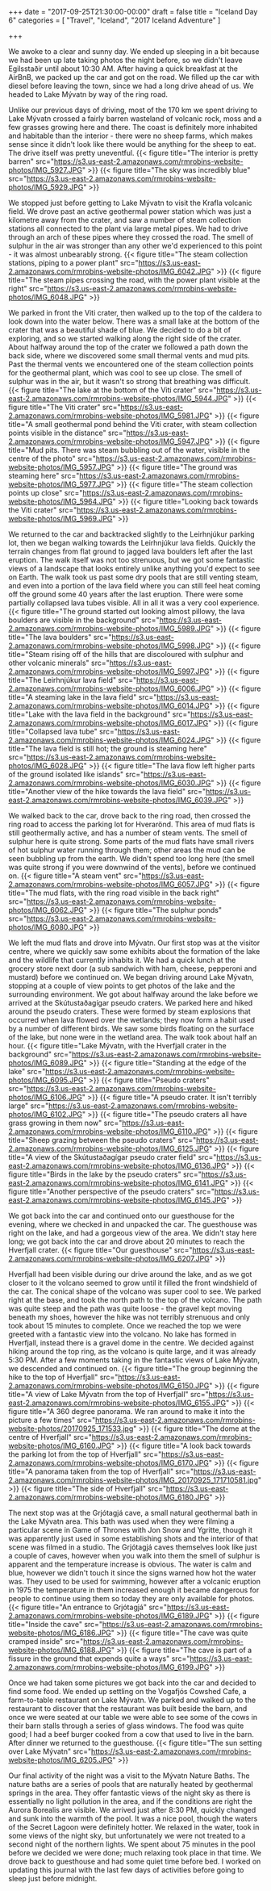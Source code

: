 +++
date = "2017-09-25T21:30:00-00:00"
draft = false
title = "Iceland Day 6"
categories = [ "Travel", "Iceland", "2017 Iceland Adventure" ]

+++

We awoke to a clear and sunny day. We ended up sleeping in a bit because we had been up late taking photos the night before, so we didn't leave Egilsstaðir until about 10:30 AM. After having a quick breakfast at the AirBnB, we packed up the car and got on the road. We filled up the car with diesel before leaving the town, since we had a long drive ahead of us. We headed to Lake Mývatn by way of the ring road.

Unlike our previous days of driving, most of the 170 km we spent driving to Lake Mývatn crossed a fairly barren wasteland of volcanic rock, moss and a few grasses growing here and there. The coast is definitely more inhabited and habitable than the interior - there were no sheep farms, which makes sense since it didn't look like there would be anything for the sheep to eat. The drive itself was pretty uneventful.
{{< figure title="The interior is pretty barren" src="https://s3.us-east-2.amazonaws.com/rmrobins-website-photos/IMG_5927.JPG" >}}
{{< figure title="The sky was incredibly blue" src="https://s3.us-east-2.amazonaws.com/rmrobins-website-photos/IMG_5929.JPG" >}}

We stopped just before getting to Lake Mývatn to visit the Krafla volcanic field. We drove past an active geothermal power station which was just a kilometre away from the crater, and saw a number of steam collection stations all connected to the plant via large metal pipes. We had to drive through an arch of these pipes where they crossed the road. The smell of sulphur in the air was stronger than any other we'd experienced to this point - it was almost unbearably strong.
{{< figure title="The steam collection stations, piping to a power plant" src="https://s3.us-east-2.amazonaws.com/rmrobins-website-photos/IMG_6042.JPG" >}}
{{< figure title="The steam pipes crossing the road, with the power plant visible at the right" src="https://s3.us-east-2.amazonaws.com/rmrobins-website-photos/IMG_6048.JPG" >}}

We parked in front the Viti crater, then walked up to the top of the caldera to look down into the water below. There was a small lake at the bottom of the crater that was a beautiful shade of blue. We decided to do a bit of exploring, and so we started walking along the right side of the crater. About halfway around the top of the crater we followed a path down the back side, where we discovered some small thermal vents and mud pits. Past the thermal vents we encountered one of the steam collection points for the geothermal plant, which was cool to see up close. The smell of sulphur was in the air, but it wasn't so strong that breathing was difficult.
{{< figure title="The lake at the bottom of the Viti crater" src="https://s3.us-east-2.amazonaws.com/rmrobins-website-photos/IMG_5944.JPG" >}}
{{< figure title="The Viti crater" src="https://s3.us-east-2.amazonaws.com/rmrobins-website-photos/IMG_5981.JPG" >}}
{{< figure title="A small geothermal pond behind the Viti crater, with steam collection points visible in the distance" src="https://s3.us-east-2.amazonaws.com/rmrobins-website-photos/IMG_5947.JPG" >}}
{{< figure title="Mud pits. There was steam bubbling out of the water, visible in the centre of the photo" src="https://s3.us-east-2.amazonaws.com/rmrobins-website-photos/IMG_5957.JPG" >}}
{{< figure title="The ground was steaming here" src="https://s3.us-east-2.amazonaws.com/rmrobins-website-photos/IMG_5977.JPG" >}}
{{< figure title="The steam collection points up close" src="https://s3.us-east-2.amazonaws.com/rmrobins-website-photos/IMG_5964.JPG" >}}
{{< figure title="Looking back towards the Viti crater" src="https://s3.us-east-2.amazonaws.com/rmrobins-website-photos/IMG_5969.JPG" >}}

We returned to the car and backtracked slightly to the Leirhnjúkur parking lot, then we began walking towards the Leirhnjúkur lava fields. Quickly the terrain changes from flat ground to jagged lava boulders left after the last eruption. The walk itself was not too strenuous, but we got some fantastic views of a landscape that looks entirely unlike anything you'd expect to see on Earth. The walk took us past some dry pools that are still venting steam, and even into a portion of the lava field where you can still feel heat coming off the ground some 40 years after the last eruption. There were some partially collapsed lava tubes visible. All in all it was a very cool experience.
{{< figure title="The ground started out looking almost pillowy, the lava boulders are visible in the background" src="https://s3.us-east-2.amazonaws.com/rmrobins-website-photos/IMG_5989.JPG" >}}
{{< figure title="The lava boulders" src="https://s3.us-east-2.amazonaws.com/rmrobins-website-photos/IMG_5998.JPG" >}}
{{< figure title="Steam rising off of the hills that are discoloured with sulphur and other volcanic minerals" src="https://s3.us-east-2.amazonaws.com/rmrobins-website-photos/IMG_5997.JPG" >}}
{{< figure title="The Leirhnjúkur lava field" src="https://s3.us-east-2.amazonaws.com/rmrobins-website-photos/IMG_6006.JPG" >}}
{{< figure title="A steaming lake in the lava field" src="https://s3.us-east-2.amazonaws.com/rmrobins-website-photos/IMG_6014.JPG" >}}
{{< figure title="Lake with the lava field in the background" src="https://s3.us-east-2.amazonaws.com/rmrobins-website-photos/IMG_6017.JPG" >}}
{{< figure title="Collapsed lava tube" src="https://s3.us-east-2.amazonaws.com/rmrobins-website-photos/IMG_6024.JPG" >}}
{{< figure title="The lava field is still hot; the ground is steaming here" src="https://s3.us-east-2.amazonaws.com/rmrobins-website-photos/IMG_6028.JPG" >}}
{{< figure title="The lava flow left higher parts of the ground isolated like islands" src="https://s3.us-east-2.amazonaws.com/rmrobins-website-photos/IMG_6030.JPG" >}}
{{< figure title="Another view of the hike towards the lava field" src="https://s3.us-east-2.amazonaws.com/rmrobins-website-photos/IMG_6039.JPG" >}}

We walked back to the car, drove back to the ring road, then crossed the ring road to access the parking lot for Hverarönd. This area of mud flats is still geothermally active, and has a number of steam vents. The smell of sulphur here is quite strong. Some parts of the mud flats have small rivers of hot sulphur water running through them; other areas the mud can be seen bubbling up from the earth. We didn't spend too long here (the smell was quite strong if you were downwind of the vents), before we continued on.
{{< figure title="A steam vent" src="https://s3.us-east-2.amazonaws.com/rmrobins-website-photos/IMG_6057.JPG" >}}
{{< figure title="The mud flats, with the ring road visible in the back right" src="https://s3.us-east-2.amazonaws.com/rmrobins-website-photos/IMG_6062.JPG" >}}
{{< figure title="The sulphur ponds" src="https://s3.us-east-2.amazonaws.com/rmrobins-website-photos/IMG_6080.JPG" >}}

We left the mud flats and drove into Mývatn. Our first stop was at the visitor centre, where we quickly saw some exhibits about the formation of the lake and the wildlife that currently inhabits it. We had a quick lunch at the grocery store next door (a sub sandwich with ham, cheese, pepperoni and mustard) before we continued on. We began driving around Lake Mývatn, stopping at a couple of view points to get photos of the lake and the surrounding environment. We got about halfway around the lake before we arrived at the Skútustaðagígar pseudo craters. We parked here and hiked around the pseudo craters. These were formed by steam explosions that occurred when lava flowed over the wetlands; they now form a habit used by a number of different birds. We saw some birds floating on the surface of the lake, but none were in the wetland area. The walk took about half an hour.
{{< figure title="Lake Mývatn, with the Hverfjall crater in the background" src="https://s3.us-east-2.amazonaws.com/rmrobins-website-photos/IMG_6089.JPG" >}}
{{< figure title="Standing at the edge of the lake" src="https://s3.us-east-2.amazonaws.com/rmrobins-website-photos/IMG_6095.JPG" >}}
{{< figure title="Pseudo craters" src="https://s3.us-east-2.amazonaws.com/rmrobins-website-photos/IMG_6106.JPG" >}}
{{< figure title="A pseudo crater. It isn't terribly large" src="https://s3.us-east-2.amazonaws.com/rmrobins-website-photos/IMG_6102.JPG" >}}
{{< figure title="The pseudo craters all have grass growing in them now" src="https://s3.us-east-2.amazonaws.com/rmrobins-website-photos/IMG_6110.JPG" >}}
{{< figure title="Sheep grazing between the pseudo craters" src="https://s3.us-east-2.amazonaws.com/rmrobins-website-photos/IMG_6125.JPG" >}}
{{< figure title="A view of the Skútustaðagígar pseudo crater field" src="https://s3.us-east-2.amazonaws.com/rmrobins-website-photos/IMG_6136.JPG" >}}
{{< figure title="Birds in the lake by the pseudo craters" src="https://s3.us-east-2.amazonaws.com/rmrobins-website-photos/IMG_6141.JPG" >}}
{{< figure title="Another perspective of the pseudo craters" src="https://s3.us-east-2.amazonaws.com/rmrobins-website-photos/IMG_6145.JPG" >}}

We got back into the car and continued onto our guesthouse for the evening, where we checked in and unpacked the car. The guesthouse was right on the lake, and had a gorgeous view of the area. We didn't stay here long; we got back into the car and drove about 20 minutes to reach the Hverfjall crater.
{{< figure title="Our guesthouse" src="https://s3.us-east-2.amazonaws.com/rmrobins-website-photos/IMG_6207.JPG" >}}

Hverfjall had been visible during our drive around the lake, and as we got closer to it the volcano seemed to grow until it filled the front windshield of the car. The conical shape of the volcano was super cool to see. We parked right at the base, and took the north path to the top of the volcano. The path was quite steep and the path was quite loose - the gravel kept moving beneath my shoes, however the hike was not terribly strenuous and only took about 15 minutes to complete. Once we reached the top we were greeted with a fantastic view into the volcano. No lake has formed in Hverfjall, instead there is a gravel dome in the centre. We decided against hiking around the top ring, as the volcano is quite large, and it was already 5:30 PM. After a few moments taking in the fantastic views of Lake Mývatn, we descended and continued on.
{{< figure title="The group beginning the hike to the top of Hverfjall" src="https://s3.us-east-2.amazonaws.com/rmrobins-website-photos/IMG_6150.JPG" >}}
{{< figure title="A view of Lake Mývatn from the top of Hverfjall" src="https://s3.us-east-2.amazonaws.com/rmrobins-website-photos/IMG_6155.JPG" >}}
{{< figure title="A 360 degree panorama. We ran around to make it into the picture a few times" src="https://s3.us-east-2.amazonaws.com/rmrobins-website-photos/20170925_171533.jpg" >}}
{{< figure title="The dome at the centre of Hverfjall" src="https://s3.us-east-2.amazonaws.com/rmrobins-website-photos/IMG_6160.JPG" >}}
{{< figure title="A look back towards the parking lot from the top of Hverfjall" src="https://s3.us-east-2.amazonaws.com/rmrobins-website-photos/IMG_6170.JPG" >}}
{{< figure title="A panorama taken from the top of Hverfjall" src="https://s3.us-east-2.amazonaws.com/rmrobins-website-photos/IMG_20170925_171710581.jpg" >}}
{{< figure title="The side of Hverfjall" src="https://s3.us-east-2.amazonaws.com/rmrobins-website-photos/IMG_6180.JPG" >}}

The next stop was at the Grjótagjá cave, a small natural geothermal bath in the Lake Mývatn area. This bath was used when they were filming a particular scene in Game of Thrones with Jon Snow and Ygritte, though it was apparently just used in some establishing shots and the interior of that scene was filmed in a studio. The Grjótagjá caves themselves look like just a couple of caves, however when you walk into them the smell of sulphur is apparent and the temperature increase is obvious. The water is calm and blue, however we didn't touch it since the signs warned how hot the water was. They used to be used for swimming, however after a volcanic eruption in 1975 the temperature in them increased enough it became dangerous for people to continue using them so today they are only available for photos.
{{< figure title="An entrance to Grjótagjá" src="https://s3.us-east-2.amazonaws.com/rmrobins-website-photos/IMG_6189.JPG" >}}
{{< figure title="Inside the cave" src="https://s3.us-east-2.amazonaws.com/rmrobins-website-photos/IMG_6186.JPG" >}}
{{< figure title="The cave was quite cramped inside" src="https://s3.us-east-2.amazonaws.com/rmrobins-website-photos/IMG_6188.JPG" >}}
{{< figure title="The cave is part of a fissure in the ground that expends quite a ways" src="https://s3.us-east-2.amazonaws.com/rmrobins-website-photos/IMG_6199.JPG" >}}

Once we had taken some pictures we got back into the car and decided to find some food. We ended up settling on the Vogafjós Cowshed Cafe, a farm-to-table restaurant on Lake Mývatn. We parked and walked up to the restaurant to discover that the restaurant was built beside the barn, and once we were seated at our table we were able to see some of the cows in their barn stalls through a series of glass windows. The food was quite good; I had a beef burger cooked from a cow that used to live in the barn. After dinner we returned to the guesthouse.
{{< figure title="The sun setting over Lake Mývatn" src="https://s3.us-east-2.amazonaws.com/rmrobins-website-photos/IMG_6205.JPG" >}}

Our final activity of the night was a visit to the Mývatn Nature Baths. The nature baths are a series of pools that are naturally heated by geothermal springs in the area. They offer fantastic views of the night sky as there is essentially no light pollution in the area, and if the conditions are right the Aurora Borealis are visible. We arrived just after 8:30 PM, quickly changed and sunk into the warmth of the pool. It was a nice pool, though the waters of the Secret Lagoon were definitely hotter. We relaxed in the water, took in some views of the night sky, but unfortunately we were not treated to a second night of the northern lights. We spent about 75 minutes in the pool before we decided we were done; much relaxing took place in that time. We drove back to guesthouse and had some quiet time before bed. I worked on updating this journal with the last few days of activities before going to sleep just before midnight.

